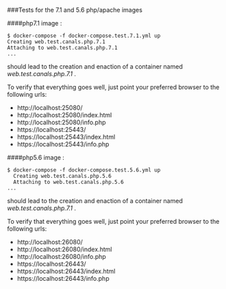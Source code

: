 ###Tests for the 7.1 and 5.6 php/apache images

####php7.1 image :

```shell
$ docker-compose -f docker-compose.test.7.1.yml up
Creating web.test.canals.php.7.1
Attaching to web.test.canals.php.7.1
...

```

should lead to the creation and enaction of a container named _web.test.canals.php.7.1_ .

To verify that everything goes well, just point your preferred browser to the following urls:
 * http://localhost:25080/
 * http://localhost:25080/index.html
 * http://localhost:25080/info.php
 * https://localhost:25443/
 * https://localhost:25443/index.html
 * https://localhost:25443/info.php


####php5.6 image :

```shell
$ docker-compose -f docker-compose.test.5.6.yml up
  Creating web.test.canals.php.5.6
  Attaching to web.test.canals.php.5.6
...

```

should lead to the creation and enaction of a container named _web.test.canals.php.7.1_ .

To verify that everything goes well, just point your preferred browser to the following urls:
* http://localhost:26080/
* http://localhost:26080/index.html
* http://localhost:26080/info.php
* https://localhost:26443/
* https://localhost:26443/index.html
* https://localhost:26443/info.php